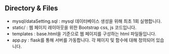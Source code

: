 ## Directory & Files
- mysql/dataSetting.sql : mysql 데이터베이스 생성을 위해 최초 1회 실행합니다.
- static/ : 웹 페이지 레이아웃을 위한 Bootstrap css, js 코드입니다.
- templates : base.html을 기준으로 웹 페이지를 구성하는 html 파일들입니다.
- app.py : flask를 통해 서버를 가동합니다. 각 페이지 및 함수에 대해 정의되어 있습니다.